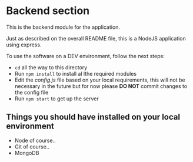 # Backend section

This is the backend module for the application.

Just as described on the overall README file, this is a NodeJS application using express.

To use the software on a DEV environment, follow the next steps:

* `cd` all the way to this directory
* Run `npm install` to install al lthe required modules
* Edit the *config.js* file based on your local requirements, this will not be necessary in the future but for now please **DO NOT** commit changes to the config file
* Run `npm start` to get up the server

## Things you should have installed on your local environment

* Node of course..
* Git of course..
* MongoDB
